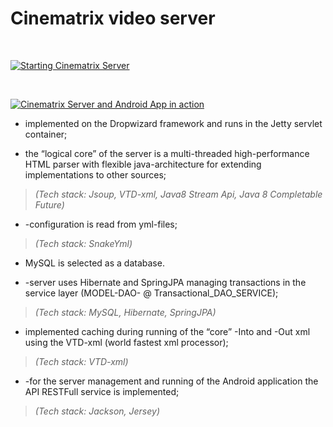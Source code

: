 # **Cinematrix video server**

<br>

[![Starting Cinematrix Server](https://github.com/Fleival/cinematrix-video_server/blob/master/Gif_preview/CinematrixApp-2.gif)](https://www.youtube.com/watch?v=0MnbAeajM9A "Starting Cinematrix Server - Click to Watch!")

<br>

[![Cinematrix Server and Android App in action](https://img.youtube.com/vi/FRB0rUeTU9c/0.jpg)](https://www.youtube.com/watch?v=FRB0rUeTU9c "Cinematrix Server and Android App in action - Click to Watch!")

-   implemented on the Dropwizard framework and runs in the Jetty servlet
    container;

-   the “logical core” of the server is a multi-threaded high-performance HTML
    parser with flexible java-architecture for extending implementations to
    other sources;

>   *(Tech stack: Jsoup, VTD-xml, Java8 Stream Api, Java 8 Completable Future)*

-   \-configuration is read from yml-files;

>   *(Tech stack: SnakeYml)*

-   MySQL is selected as a database.

-   \-server uses Hibernate and SpringJPA managing transactions in the service
    layer (MODEL-DAO- \@ Transactional_DAO_SERVICE);

>   *(Tech stack: MySQL, Hibernate, SpringJPA)*

-   implemented caching during running of the “core” -Into and -Out xml using
    the VTD-xml (world fastest xml processor);

>   *(Tech stack: VTD-xml)*

-   \-for the server management and running of the Android application the API
    RESTFull service is implemented;

>   *(Tech stack: Jackson, Jersey)*
